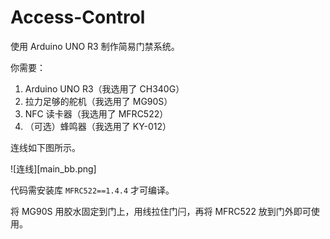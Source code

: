 # Access-Control

使用 Arduino UNO R3 制作简易门禁系统。

你需要：

1. Arduino UNO R3（我选用了 CH340G）
2. 拉力足够的舵机（我选用了 MG90S）
3. NFC 读卡器（我选用了 MFRC522）
4. （可选）蜂鸣器（我选用了 KY-012）

连线如下图所示。

![连线][main_bb.png]

代码需安装库 `MFRC522==1.4.4` 才可编译。

将 MG90S 用胶水固定到门上，用线拉住门闩，再将 MFRC522 放到门外即可使用。
